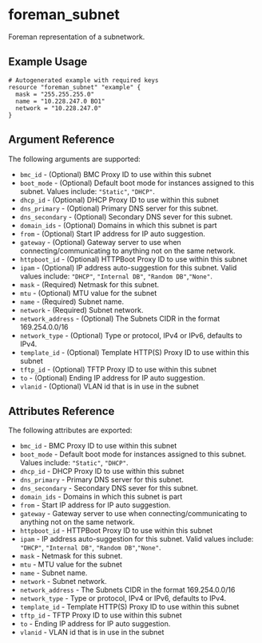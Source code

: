 
# foreman_subnet


Foreman representation of a subnetwork.


## Example Usage

```
# Autogenerated example with required keys
resource "foreman_subnet" "example" {
  mask = "255.255.255.0"
  name = "10.228.247.0 BO1"
  network = "10.228.247.0"
}
```


## Argument Reference

The following arguments are supported:

- `bmc_id` - (Optional) BMC Proxy ID to use within this subnet
- `boot_mode` - (Optional) Default boot mode for instances assigned to this subnet. Values include: `"Static"`, `"DHCP"`.
- `dhcp_id` - (Optional) DHCP Proxy ID to use within this subnet
- `dns_primary` - (Optional) Primary DNS server for this subnet.
- `dns_secondary` - (Optional) Secondary DNS sever for this subnet.
- `domain_ids` - (Optional) Domains in which this subnet is part
- `from` - (Optional) Start IP address for IP auto suggestion.
- `gateway` - (Optional) Gateway server to use when connecting/communicating to anything not on the same network.
- `httpboot_id` - (Optional) HTTPBoot Proxy ID to use within this subnet
- `ipam` - (Optional) IP address auto-suggestion for this subnet. Valid values include: `"DHCP"`, `"Internal DB"`, `"Random DB"`,`"None"`.
- `mask` - (Required) Netmask for this subnet.
- `mtu` - (Optional) MTU value for the subnet
- `name` - (Required) Subnet name.
- `network` - (Required) Subnet network.
- `network_address` - (Optional) The Subnets CIDR in the format 169.254.0.0/16
- `network_type` - (Optional) Type or protocol, IPv4 or IPv6, defaults to IPv4.
- `template_id` - (Optional) Template HTTP(S) Proxy ID to use within this subnet
- `tftp_id` - (Optional) TFTP Proxy ID to use within this subnet
- `to` - (Optional) Ending IP address for IP auto suggestion.
- `vlanid` - (Optional) VLAN id that is in use in the subnet


## Attributes Reference

The following attributes are exported:

- `bmc_id` - BMC Proxy ID to use within this subnet
- `boot_mode` - Default boot mode for instances assigned to this subnet. Values include: `"Static"`, `"DHCP"`.
- `dhcp_id` - DHCP Proxy ID to use within this subnet
- `dns_primary` - Primary DNS server for this subnet.
- `dns_secondary` - Secondary DNS sever for this subnet.
- `domain_ids` - Domains in which this subnet is part
- `from` - Start IP address for IP auto suggestion.
- `gateway` - Gateway server to use when connecting/communicating to anything not on the same network.
- `httpboot_id` - HTTPBoot Proxy ID to use within this subnet
- `ipam` - IP address auto-suggestion for this subnet. Valid values include: `"DHCP"`, `"Internal DB"`, `"Random DB"`,`"None"`.
- `mask` - Netmask for this subnet.
- `mtu` - MTU value for the subnet
- `name` - Subnet name.
- `network` - Subnet network.
- `network_address` - The Subnets CIDR in the format 169.254.0.0/16
- `network_type` - Type or protocol, IPv4 or IPv6, defaults to IPv4.
- `template_id` - Template HTTP(S) Proxy ID to use within this subnet
- `tftp_id` - TFTP Proxy ID to use within this subnet
- `to` - Ending IP address for IP auto suggestion.
- `vlanid` - VLAN id that is in use in the subnet


